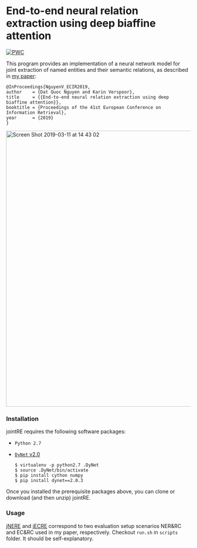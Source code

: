 # End-to-end neural relation extraction using deep biaffine attention

[![PWC](https://img.shields.io/endpoint.svg?url=https://paperswithcode.com/badge/end-to-end-neural-relation-extraction-using/relation-extraction-on-conll04)](https://paperswithcode.com/sota/relation-extraction-on-conll04?p=end-to-end-neural-relation-extraction-using)

This program provides an implementation of a neural network model for joint extraction of named entities and their semantic relations,  as described in [my paper](https://arxiv.org/abs/1812.11275):

    @InProceedings{NguyenV_ECIR2019,
    author    = {Dat Quoc Nguyen and Karin Verspoor},
    title     = {{End-to-end neural relation extraction using deep biaffine attention}},
    booktitle = {Proceedings of the 41st European Conference on Information Retrieval},
    year      = {2019}
    }
    
<img width="750" alt="Screen Shot 2019-03-11 at 14 43 02" src="https://user-images.githubusercontent.com/2412555/54099204-25717680-440c-11e9-8673-5ecdb05b25e1.png">
    
### Installation

jointRE requires the following software packages:

* `Python 2.7`
* [`DyNet` v2.0](http://dynet.readthedocs.io/en/latest/python.html)

      $ virtualenv -p python2.7 .DyNet
      $ source .DyNet/bin/activate
      $ pip install cython numpy
      $ pip install dynet==2.0.3

Once you installed the prerequisite packages above, you can clone or download (and then unzip) jointRE.

### Usage

[jNERE](https://github.com/datquocnguyen/jointRE/tree/master/jNERE) and [jECRE](https://github.com/datquocnguyen/jointRE/tree/master/jECRE) correspond to two evaluation setup scenarios  NER&RC and EC&RC used in my paper, respectively.  Checkout `run.sh` in `scripts` folder. It should be self-explanatory.
